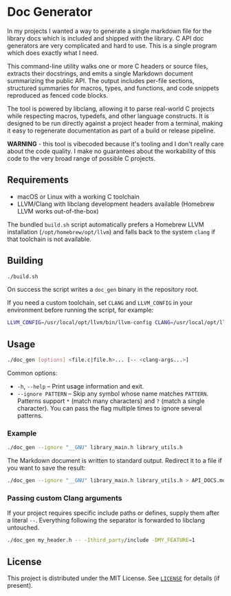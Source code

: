 # Doc Generator

In my projects I wanted a way to generate a single markdown file for the library
docs which is included and shipped with the library. C API doc generators
are very complicated and hard to use. This is a single program which does
exactly what I need.

This command-line utility walks one or more C headers or source files,
extracts their docstrings, and emits a single Markdown document summarizing
the public API. The output includes per-file sections, structured summaries
for macros, types, and functions, and code snippets reproduced as fenced code
blocks.

The tool is powered by libclang, allowing it to parse real-world C projects
while respecting macros, typedefs, and other language constructs. It is
designed to be run directly against a project header from a terminal, making
it easy to regenerate documentation as part of a build or release pipeline.

**WARNING** - this tool is vibecoded because it's tooling and I don't really
care about the code quality. I make no guarantees about the workability of this
code to the very broad range of possible C projects.

## Requirements

- macOS or Linux with a working C toolchain
- LLVM/Clang with libclang development headers available (Homebrew LLVM works out-of-the-box)

The bundled `build.sh` script automatically prefers a Homebrew LLVM installation 
(`/opt/homebrew/opt/llvm`) and falls back to the system `clang` if that toolchain 
is not available.

## Building

```sh
./build.sh
```

On success the script writes a `doc_gen` binary in the repository root.

If you need a custom toolchain, set `CLANG` and `LLVM_CONFIG` in your environment before running the script, for example:

```sh
LLVM_CONFIG=/usr/local/opt/llvm/bin/llvm-config CLANG=/usr/local/opt/llvm/bin/clang ./build.sh
```

## Usage

```sh
./doc_gen [options] <file.c|file.h>... [-- <clang-args...>]
```

Common options:

- `-h`, `--help` – Print usage information and exit.
- `--ignore PATTERN` – Skip any symbol whose name matches `PATTERN`. Patterns support `*` (match many characters) and `?` (match a single character). You can pass the flag multiple times to ignore several patterns.

### Example

```sh
./doc_gen --ignore "__GNU" library_main.h library_utils.h
```

The Markdown document is written to standard output. Redirect it to a file if you want to save the result:

```sh
./doc_gen --ignore "__GNU" library_main.h library_utils.h > API_DOCS.md
```

### Passing custom Clang arguments

If your project requires specific include paths or defines, supply them after a literal `--`. Everything following the separator is forwarded to libclang untouched.

```sh
./doc_gen my_header.h -- -Ithird_party/include -DMY_FEATURE=1
```

## License

This project is distributed under the MIT License. See [`LICENSE`](LICENSE) for details (if present).
